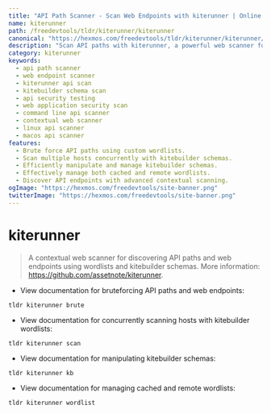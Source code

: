 ```yaml
---
title: "API Path Scanner - Scan Web Endpoints with kiterunner | Online Free DevTools by Hexmos"
name: kiterunner
path: /freedevtools/tldr/kiterunner/kiterunner
canonical: "https://hexmos.com/freedevtools/tldr/kiterunner/kiterunner/"
description: "Scan API paths with kiterunner, a powerful web scanner for API endpoint discovery using wordlists and kitebuilder schemas. Free online tool, no registration required."
category: kiterunner
keywords:
  - api path scanner
  - web endpoint scanner
  - kiterunner api scan
  - kitebuilder schema scan
  - api security testing
  - web application security scan
  - command line api scanner
  - contextual web scanner
  - linux api scanner
  - macos api scanner
features:
  - Brute force API paths using custom wordlists.
  - Scan multiple hosts concurrently with kitebuilder schemas.
  - Efficiently manipulate and manage kitebuilder schemas.
  - Effectively manage both cached and remote wordlists.
  - Discover API endpoints with advanced contextual scanning.
ogImage: "https://hexmos.com/freedevtools/site-banner.png"
twitterImage: "https://hexmos.com/freedevtools/site-banner.png"
---
```


# kiterunner

> A contextual web scanner for discovering API paths and web endpoints using wordlists and kitebuilder schemas.
> More information: <https://github.com/assetnote/kiterunner>.

- View documentation for bruteforcing API paths and web endpoints:

`tldr kiterunner brute`

- View documentation for concurrently scanning hosts with kitebuilder wordlists:

`tldr kiterunner scan`

- View documentation for manipulating kitebuilder schemas:

`tldr kiterunner kb`

- View documentation for managing cached and remote wordlists:

`tldr kiterunner wordlist`
